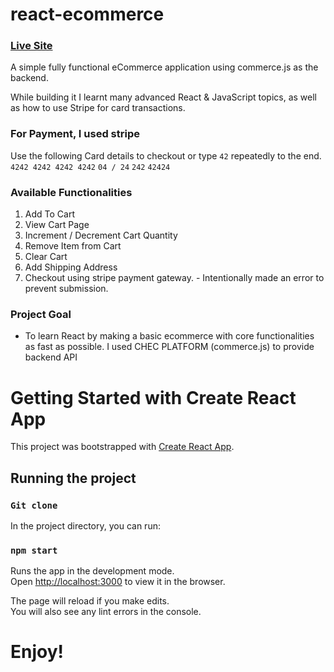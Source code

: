 # react-ecommerce
### [Live Site](https://evin-react-ecommerce-112021.netlify.app/)
A simple fully functional eCommerce application using commerce.js as the backend.

While building it I learnt many advanced React & JavaScript topics, as well as how to use Stripe for card transactions.

### For Payment, I used stripe
Use the following Card details to checkout or type `42` repeatedly to the end.
`4242 4242 4242 4242`
`04 / 24`
`242`
`42424`

### Available Functionalities
1. Add To Cart
2. View Cart Page 
3. Increment / Decrement Cart Quantity
4. Remove Item from Cart
5. Clear Cart
6. Add Shipping Address
7. Checkout using stripe payment gateway. - Intentionally made an error to prevent submission.

### Project Goal
- To learn React by making a basic ecommerce with core functionalities as fast as possible. I used CHEC PLATFORM (commerce.js) to
provide backend API

# Getting Started with Create React App

This project was bootstrapped with [Create React App](https://github.com/facebook/create-react-app).

## Running the project

### `Git clone`

In the project directory, you can run:

### `npm start`

Runs the app in the development mode.\
Open [http://localhost:3000](http://localhost:3000) to view it in the browser.

The page will reload if you make edits.\
You will also see any lint errors in the console.

# Enjoy!

